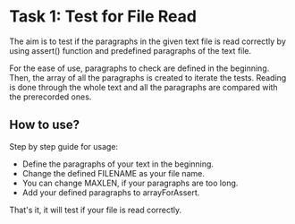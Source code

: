 
# Task 1: Test for File Read

The aim is to test if the paragraphs in the given text file is read correctly by using assert() function and predefined paragraphs of the text file.



For the ease of use, paragraphs to check are defined in the beginning. Then, the array of all the paragraphs is created to iterate the tests. Reading is done through the whole text and all the paragraphs are compared with the prerecorded ones.




## How to use?

Step by step guide for usage:

- Define the paragraphs of your text in the beginning.
- Change the defined FILENAME as your file name.
- You can change MAXLEN, if your paragraphs are too long.
- Add your defined paragraphs to arrayForAssert.

That's it, it will test if your file is read correctly.